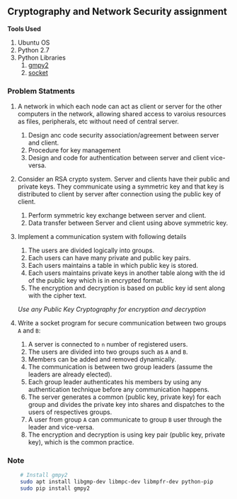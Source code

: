 ## Cryptography and Network Security assignment

**Tools Used**
1. Ubuntu OS
2. Python 2.7
3. Python Libraries
    1. [gmpy2](https://pypi.python.org/pypi/gmpy2)
    2. [socket](https://docs.python.org/2/library/socket.html)

### Problem Statments
1.  A network in which each node can act as client or server for the other computers in the network, allowing shared access to varoius resources as files, peripherals, etc without need of central server.
    1.  Design anc code security association/agreement between server and client.
    2.  Procedure for key management
    3.  Design and code for authentication between server and client vice-versa.

2.  Consider an RSA crypto system. Server and clients have their public and private keys. They communicate using a symmetric key and that key is distributed to client by server after connection using the public key of client.
    1.  Perform symmetric key exchange between server and client.
    2.  Data transfer between Server and client using above symmetric key.

3.  Implement a communication system with following details
    1.  The users are divided logically into groups.
    2.  Each users can have many private and public key pairs.
    3.  Each users maintains a table in which public key is stored.
    4.  Each users maintains private keys in another table along with the id of the public key which is in encrypted format.
    5.  The encryption and decryption is based on public key id sent along with the cipher text.

    *Use any Public Key Cryptography for encryption and decryption*  

4.  Write a socket program for secure communication between two groups `A` and `B`:
    1.  A server is connected to `n` number of registered users.
    2.  The users are divided into two groups such as `A` and `B`.
    3.  Members can be added and removed dynamically.
    4.  The communication is between two group leaders (assume the leaders are already elected).
    5.  Each group leader authenticates his members by using any authentication technique before any communication happens.
    6.  The server generates a common (public key, private key) for each group and divides the private key into shares and dispatches to the users of respectives groups.
    7.  A user from group `A` can communicate to group `B` user through the leader and vice-versa.
    8.  The encryption and decryption is using key pair (public key, private key), which is the common practice.

### Note
```bash
    # Install gmpy2
    sudo apt install libgmp-dev libmpc-dev libmpfr-dev python-pip
    sudo pip install gmpy2
```
